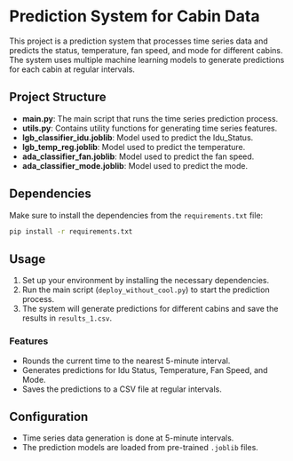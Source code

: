 
# Prediction System for Cabin Data

This project is a prediction system that processes time series data and predicts the status, temperature, fan speed, and mode for different cabins. The system uses multiple machine learning models to generate predictions for each cabin at regular intervals.

## Project Structure

- **main.py**: The main script that runs the time series prediction process.
- **utils.py**: Contains utility functions for generating time series features.
- **lgb_classifier_idu.joblib**: Model used to predict the Idu_Status.
- **lgb_temp_reg.joblib**: Model used to predict the temperature.
- **ada_classifier_fan.joblib**: Model used to predict the fan speed.
- **ada_classifier_mode.joblib**: Model used to predict the mode.

## Dependencies

Make sure to install the dependencies from the `requirements.txt` file:

```bash
pip install -r requirements.txt
```

## Usage

1. Set up your environment by installing the necessary dependencies.
2. Run the main script (`deploy_without_cool.py`) to start the prediction process.
3. The system will generate predictions for different cabins and save the results in `results_1.csv`.

### Features

- Rounds the current time to the nearest 5-minute interval.
- Generates predictions for Idu Status, Temperature, Fan Speed, and Mode.
- Saves the predictions to a CSV file at regular intervals.

## Configuration

- Time series data generation is done at 5-minute intervals.
- The prediction models are loaded from pre-trained `.joblib` files.

